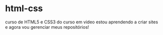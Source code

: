 # html-css
curso de HTML5 e CSS3 do curso em video
estou aprendendo a criar sites e agora vou gerenciar meus repositórios!
